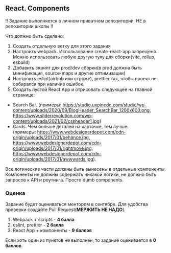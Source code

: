 ## React. Components

!! Задание выполняется в личном приватном репозитории, НЕ в репозитории школы !!

Что должно быть сделано:

1) Создать отдельную ветку для этого задания
2) Настроить webpack. Использование create-react-app запрещено. Можно использовать любую другую тулу для сборки(vite, rollup, esbuild)
3) Добавить скрипт для prod/dev сборки(в prod должна быть минификация, source-maps и другие оптимизации) 
4) Настроить eslint(airbnb или строже), prettier так, чтобы проект не собирался при наличие ошибок. 
5) Создать пустой React App и отрисовать следующее на главной странице:
  - Search Bar. 
  (примеры: https://studio.uxpincdn.com/studio/wp-content/uploads/2020/09/BlogHeader_SearchBar_1200x600.png, https://www.sliderrevolution.com/wp-content/uploads/2021/02/cssheader1.jpg)
  - Cards. Чем больше деталей на карточке, тем лучше.  
  (примеры: https://www.webdesignerdepot.com/cdn-origin/uploads/2017/01/behance.jpg, https://www.webdesignerdepot.com/cdn-origin/uploads/2017/01/rightmove.jpg, https://www.webdesignerdepot.com/cdn-origin/uploads/2017/01/awwwards.jpg).  
  
Все логические части должны быть вынесены в отдельные компоненты.
Компоненты не должны содержать никакой логики, не должно быть запросов к API и роутинга. Просто dumb components.

### Оценка

Задание будет оцениваться ментором в сентябре. Для удобства проверки создайте Pull Request(**МЕРЖИТЬ НЕ НАДО**).

1) Webpack + scripts - **4 балла**
2) eslint, prettier - **2 балла**
3) React App + компоненты - **9 баллов**

Если хоть один из пунктов не выполнен, то задание оценивается в **0 баллов**.
